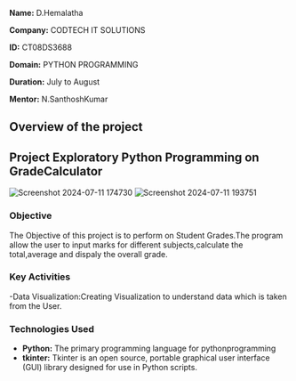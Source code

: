 **Name:**  D.Hemalatha

**Company:** CODTECH IT SOLUTIONS

**ID:** CT08DS3688

**Domain:** PYTHON PROGRAMMING

**Duration:** July to August

**Mentor:**  N.SanthoshKumar

## Overview of the project

## Project Exploratory Python Programming on GradeCalculator
![Screenshot 2024-07-11 174730](https://github.com/dubbakaHemalatha/CODTECH-Task1/assets/145427469/36025016-5498-4afa-aa4a-b5a96bb610d6) ![Screenshot 2024-07-11 193751](https://github.com/dubbakaHemalatha/CODTECH-Task1/assets/145427469/4c863fbd-7720-4239-9457-9ddb9d57b01d)




### Objective
The Objective of this project is to perform on Student Grades.The program allow the user to input marks for different subjects,calculate the total,average and dispaly the overall grade.

### Key Activities
-Data Visualization:Creating Visualization to understand data which is taken from the User.


### Technologies Used
- **Python:** The primary programming language for pythonprogramming
- **tkinter:** Tkinter is an open source, portable graphical user interface (GUI) library designed for use in Python scripts. 
